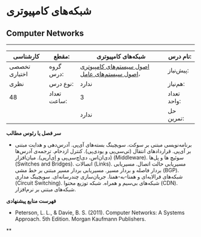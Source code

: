 # شبکه‌های کامپیوتری
## Computer Networks
_______________________________________________________________________________
| کارشناسی      | مقطع:       | شبکه‌های کامپیوتری                                                                                                                                | نام درس:    |
| ------------- | ----------- | ------------------------------------------------------------------------------------------------------------------------------------------------- | ----------- |
| تخصصی اختیاری | گروه درس:   | [اصول سیستم‌های کامپیوتری](../mandatory/Principles-of-Computer-Systems.md) ،[اصول سیستم‌های عامل](../elective/Principles-of-Operating-Systems.md) | پیش‌نیاز:   |
| نظری          | نوع درس:    | ندارد                                                                                                                                             | هم‌نیاز:    |
| 48            | تعداد ساعت: | 3                                                                                                                                                 | تعداد واحد: |
|               |             |  ندارد                                                                                                                                            | حل تمرین:   |

**سر فصل یا رئوس مطالب**


- برنامه‌نویسی مبتنی بر سوکت. سویچینگ بسته‌های آی‌پی. آدرس‌دهی و هدایت مبتنی بر آی‌پی. قراردادهای انتقال (تی‌سی‌پی و یو‌دی‌پی‌). کنترل ازدحام. ترجمه‌ی آدرس‌ها (دی‌ان‌اس‌، دی‌اچ‌سی‌پی و اِی‌آر‌پی‌). میان‌افزار (Middleware). سوئیچ ها و پل‌ها (Switches and Bridges). اتصالات (Links). مسیریابی حالت اتصال. مسیریابی بردار فاصله و بردار مسیر. مسیریابی بردار مسیر مبتنی بر خط مشی (BGP). شبکه‌های فرالایه‌ای و همتا-به-همتا. جریان‌سازی چندرسانه‌ای. سویچینگ مداری (Circuit Switching). شبکه‌های بی‌سیم و همراه. شبکه توزیع محتوا (CDN). شبکه‌های مبتنی بر نرم‌‌افزار.


**فهرست منابع پیشنهادی**


- Peterson, L. L., & Davie, B. S. (2011). Computer Networks: A Systems Approach. 5th Edition. Morgan Kaufmann Publishers.

**
